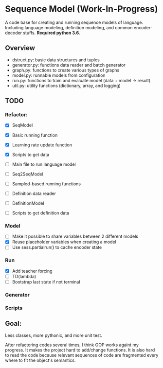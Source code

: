# Sequence Model (Work-In-Progress)

A code base for creating and running sequence models of language. Including
language modeling, definition modeling, and common encoder-decoder stuffs.
**Required python 3.6**.

## Overview
- dstruct.py: basic data structures and tuples
- generator.py: functions data reader and batch generator
- graph.py: functions to create various types of graphs
- model.py: runnable models from configuration
- run.py: functions to train and evaluate model (data + model -> result)
- util.py: utility functions (dictionary, array, and logging)

## TODO

### Refactor:
- [x] SeqModel
- [x] Basic running function
- [x] Learning rate update function
- [x] Scripts to get data
- [ ] Main file to run language model
- [ ] Seq2SeqModel
- [ ] Sampled-based running functions
- [ ] Definition data reader
- [ ] DefinitionModel
- [ ] Scripts to get definition data


### Model
- [ ] Make it possible to share variables between 2 different models
- [x] Reuse placeholder variables when creating a model
- [ ] Use sess.partialrun() to cache encoder state

### Run
- [x] Add teacher forcing
- [ ] TD(lambda)
- [ ] Bootstrap last state if not terminal

### Generator


### Scripts


## Goal:
Less classes, more pythonic, and more unit test.

After refactoring codes several times, I think OOP works againt my progress. It makes
the project hard to add/change functions. It is also hard to read the code because
relevant sequences of code are fragmented every where to fit the object's semantics.
